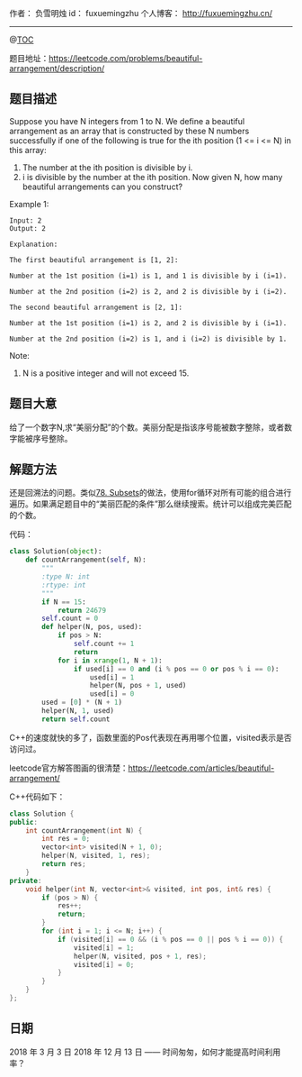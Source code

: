 
作者： 负雪明烛
id：	fuxuemingzhu
个人博客：	http://fuxuemingzhu.cn/

---
@[TOC](目录)

题目地址：https://leetcode.com/problems/beautiful-arrangement/description/

## 题目描述

Suppose you have N integers from 1 to N. We define a beautiful arrangement as an array that is constructed by these N numbers successfully if one of the following is true for the ith position (1 <= i <= N) in this array:

1. The number at the ith position is divisible by i.
1. i is divisible by the number at the ith position.
Now given N, how many beautiful arrangements can you construct?

    
Example 1:

	Input: 2
	Output: 2
	
	Explanation: 
	
	The first beautiful arrangement is [1, 2]:
	
	Number at the 1st position (i=1) is 1, and 1 is divisible by i (i=1).
	
	Number at the 2nd position (i=2) is 2, and 2 is divisible by i (i=2).
	
	The second beautiful arrangement is [2, 1]:
	
	Number at the 1st position (i=1) is 2, and 2 is divisible by i (i=1).
	
	Number at the 2nd position (i=2) is 1, and i (i=2) is divisible by 1.

Note:

1. N is a positive integer and will not exceed 15.

## 题目大意

给了一个数字N,求“美丽分配”的个数。美丽分配是指该序号能被数字整除，或者数字能被序号整除。

## 解题方法

还是回溯法的问题。类似[78. Subsets][1]的做法，使用for循环对所有可能的组合进行遍历。如果满足题目中的“美丽匹配的条件”那么继续搜索。统计可以组成完美匹配的个数。

代码：

```python
class Solution(object):
    def countArrangement(self, N):
        """
        :type N: int
        :rtype: int
        """
        if N == 15:
            return 24679
        self.count = 0
        def helper(N, pos, used):
            if pos > N:
                self.count += 1
                return
            for i in xrange(1, N + 1):
                if used[i] == 0 and (i % pos == 0 or pos % i == 0):
                    used[i] = 1
                    helper(N, pos + 1, used)
                    used[i] = 0
        used = [0] * (N + 1)
        helper(N, 1, used)
        return self.count
```

C++的速度就快的多了，函数里面的Pos代表现在再用哪个位置，visited表示是否访问过。

leetcode官方解答图画的很清楚：https://leetcode.com/articles/beautiful-arrangement/

C++代码如下：

```cpp
class Solution {
public:
    int countArrangement(int N) {
        int res = 0;
        vector<int> visited(N + 1, 0);
        helper(N, visited, 1, res);
        return res;
    }
private:
    void helper(int N, vector<int>& visited, int pos, int& res) {
        if (pos > N) {
            res++;
            return;
        }
        for (int i = 1; i <= N; i++) {
            if (visited[i] == 0 && (i % pos == 0 || pos % i == 0)) {
                visited[i] = 1;
                helper(N, visited, pos + 1, res);
                visited[i] = 0;
            }
        }
    }
};
```


## 日期

2018 年 3 月 3 日 
2018 年 12 月 13 日 —— 时间匆匆，如何才能提高时间利用率？

  [1]: http://blog.csdn.net/fuxuemingzhu/article/details/79359540
